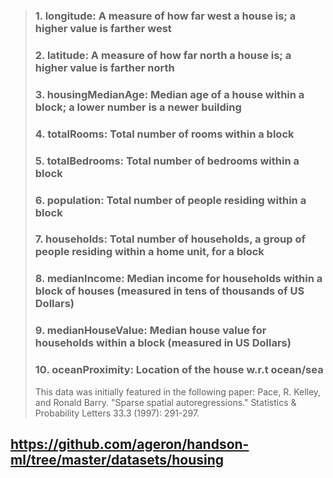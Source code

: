 > ### 1. longitude: A measure of how far west a house is; a higher value is farther west
> ### 2. latitude: A measure of how far north a house is; a higher value is farther north
> ### 3. housingMedianAge: Median age of a house within a block; a lower number is a newer building
> ### 4. totalRooms: Total number of rooms within a block
> ### 5. totalBedrooms: Total number of bedrooms within a block
> ### 6. population: Total number of people residing within a block
> ### 7. households: Total number of households, a group of people residing within a home unit, for a block
> ### 8. medianIncome: Median income for households within a block of houses (measured in tens of thousands of US Dollars)
> ### 9. medianHouseValue: Median house value for households within a block (measured in US Dollars)
> ### 10. oceanProximity: Location of the house w.r.t ocean/sea
> This data was initially featured in the following paper: Pace, R. Kelley, and Ronald Barry. "Sparse spatial autoregressions." Statistics & Probability Letters 33.3 (1997): 291-297.
## https://github.com/ageron/handson-ml/tree/master/datasets/housing
